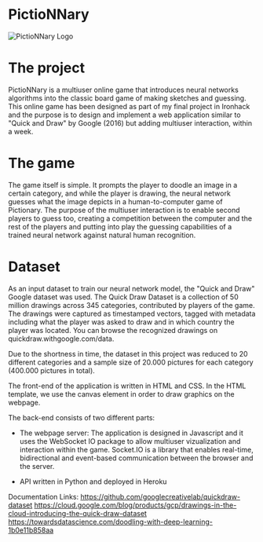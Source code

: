 
# PictioNNary

![PictioNNary Logo](/images/pictioNNary_logo.png)

# The project
PictioNNary is a multiuser online game that introduces neural networks algorithms into the classic board game of making sketches and guessing. This online game has been designed as part of my final project in Ironhack and the purpose is to design and implement a web application similar to "Quick and Draw" by Google (2016) but adding multiuser interaction, within a week. 

# The game
The game itself is simple. It prompts the player to doodle an image in a certain category, and while the player is drawing, the neural network guesses what the image depicts in a human-to-computer game of Pictionary. The purpose of the multiuser interaction is to enable second players to guess too, creating a competition between the computer and the rest of the players and putting into play the guessing capabilities of a trained neural network against natural human recognition.

# Dataset
As an input dataset to train our neural network model, the "Quick and Draw" Google dataset was used. The Quick Draw Dataset is a collection of 50 million drawings across 345 categories, contributed by players of the game. The drawings were captured as timestamped vectors, tagged with metadata including what the player was asked to draw and in which country the player was located. You can browse the recognized drawings on quickdraw.withgoogle.com/data.

Due to the shortness in time, the dataset in this project was reduced to 20 different categories and a sample size of 20.000 pictures for each category (400.000 pictures in total).

The front-end of the application is written in HTML and CSS. In the HTML template, we use the canvas element in order to draw graphics on the webpage. 


The back-end consists of two different parts:
- The webpage server: The application is designed in Javascript and it uses the WebSocket IO package to allow multiuser vizualization and interaction within the game. Socket.IO is a library that enables real-time, bidirectional and event-based communication between the browser and the server.

- API written in Python and deployed in Heroku


Documentation Links:
https://github.com/googlecreativelab/quickdraw-dataset
https://cloud.google.com/blog/products/gcp/drawings-in-the-cloud-introducing-the-quick-draw-dataset
https://towardsdatascience.com/doodling-with-deep-learning-1b0e11b858aa
